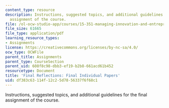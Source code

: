 ```yaml
---
content_type: resource
description: Instructions, suggested topics, and additional guidelines for the final
  assignment of the course.
file: /ol-ocw-studio-app/courses/15-351-managing-innovation-and-entrepreneurship-spring-2008/df383c63114f12c25d7856337f6f68c1_final.pdf
file_size: 61665
file_type: application/pdf
learning_resource_types:
- Assignments
license: https://creativecommons.org/licenses/by-nc-sa/4.0/
ocw_type: OCWFile
parent_title: Assignments
parent_type: CourseSection
parent_uid: 608f8c98-dbb3-ef19-b2b8-661acd61b452
resourcetype: Document
title: 'Final Reflections: Final Individual Papers'
uid: df383c63-114f-12c2-5d78-56337f6f68c1
---
```

Instructions, suggested topics, and additional guidelines for the final assignment of the course.